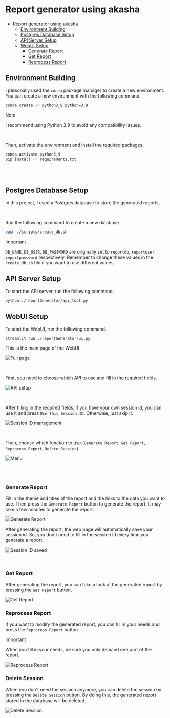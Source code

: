 # Report generator using akasha
- [Report generator using akasha](#report-generator-using-akasha)
  - [Environment Building](#environment-building)
  - [Postgres Database Setup](#postgres-database-setup)
  - [API Server Setup](#api-server-setup)
  - [WebUI Setup](#webui-setup)
    - [Generate Report](#generate-report)
    - [Get Report](#get-report)
    - [Reprocess Report](#reprocess-report)


## Environment Building

I personally used the `conda` package manager to create a new environment.
You can create a new environment with the following command.

```bash
conda create -n python3_9 python=3.9
```
> [!NOTE]
> I recommend using Python 3.9 to avoid any compatibility issues.

<br/>

Then, activate the environment and install the required packages.

```bash
conda activate python3_9
pip install -r requirements.txt
```

<br/>
<br/>

## Postgres Database Setup
In this project, I used a Postgres database to store the generated reports.

<br/>

Run the following command to create a new database.

```bash
bash ./scripts/create_db.sh
```
> [!IMPORTANT]
> `DB_NAME`, `DB_USER`, `DB_PASSWORD` are originally set to `reportdb`, `reportuser`, `reportpassword` respectively. Remember to change these values in the `create_db.sh` file if you want to use different values.

## API Server Setup
To start the API server, run the following command.

```bash
python ./reportGenerator/api_tool.py
```

## WebUI Setup
To start the WebUI, run the following command.

```bash
streamlit run ./reportGenerator/ui.py
```
This is the main page of the WebUI.

![Full page](images/full_page.png)

<br/>

First, you need to choose which API to use and fill in the required fields.

![API setup](images/UI_API_setup.png)

<br/>

After filling in the required fields, if you have your own session id, you can use it and press `Use This Session ID`. Otherwise, just skip it.

![Session ID management](images/session_management.png)

<br/>

Then, choose which function to use.(`Generate Report`, `Get Report`, `Reprocess Report`, `Delete Session`)

![Menu](images/menu.png)

<br/>
<br/>

### Generate Report

Fill in the theme and titles of the report and the links to the data you want to use. Then press the `Generate Report` button to generate the report. It may take a few minutes to generate the report.

![Generate Report](images/generate_report.png)

After generating the report, the web page will automatically save your session id. So, you don't need to fill in the session id every time you generate a report.

![Session ID saved](images/session_management_autosave.png)

<br/>

### Get Report

After generating the report, you can take a look at the generated report by pressing the `Get Report` button.

![Get Report](images/get_report.png)

### Reprocess Report

If you want to modify the generated report, you can fill in your needs and press the `Reprocess Report` button.

> [!IMPORTANT]
> When you fill in your needs, be sure you only demand one part of the report.

![Reprocess Report](images/reprocess_content.png)

### Delete Session

When you don't need the session anymore, you can delete the session by pressing the `Delete Session` button. By doing this, the generated report stored in the database will be deleted.

![Delete Session](images/delete_report.png)
